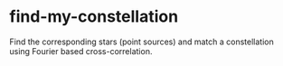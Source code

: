 # find-my-constellation

Find the corresponding stars (point sources) and match a constellation using Fourier based cross-correlation.
